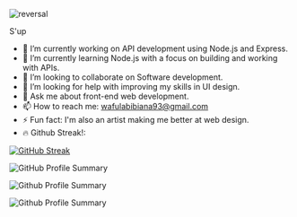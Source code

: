 ![reversal](https://capsule-render.vercel.app/api?height=200&type=waving&text=Took%20you%20long%20enough...&fontAlignY=35&fontSize=45&theme=tokyonight)

S'up

- 🔭 I’m currently working on API development using Node.js and Express.
- 🌱 I’m currently learning Node.js with a focus on building and working with APIs.
- 👯 I’m looking to collaborate on Software development.
- 🤔 I’m looking for help with improving my skills in UI design.
- 💬 Ask me about front-end web development.
- 📫 How to reach me: wafulabibiana93@gmail.com
- ⚡ Fun fact: I'm also an artist making me better at web design.
- 🔥 Github Streak!:

  
 [![GitHub Streak](https://streak-stats.demolab.com?user=Sam20B&theme=transparent)](https://git.io/streak-stats)

![GitHub Profile Summary](http://github-profile-summary-cards.vercel.app/api/cards/profile-details?username=Sam20B&theme=tokyonight)

![Github Profile Summary](http://github-profile-summary-cards.vercel.app/api/cards/most-commit-language?username=Sam20B&theme=tokyonight&exclude=html)

![Github Profile Summary](http://github-profile-summary-cards.vercel.app/api/cards/productive-time?username=Sam20B&theme=tokyonight&utcOffset=+03)
